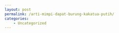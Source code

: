 ```yaml
---
layout: post
permalink: /arti-mimpi-dapat-burung-kakatua-putih/
categories:
    - Uncategorized
---
```



